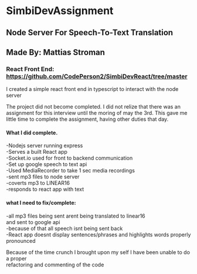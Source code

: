# SimbiDevAssignment

## Node Server For Speech-To-Text Translation

## Made By: Mattias Stroman

### React Front End: https://github.com/CodePerson2/SimbiDevReact/tree/master

I created a simple react front end in typescript to interact with the node server

The project did not become completed. I did not relize that there was an assignment for this interview
until the moring of may the 3rd. This gave me little time to complete the assignment, having other duties
that day.

#### What I did complete.

-Nodejs server running express<br>
-Serves a built React app<br>
-Socket.io used for front to backend communication<br>
-Set up google speech to text api<br>
-Used MediaRecorder to take 1 sec media recordings<br>
-sent mp3 files to node server<br>
-coverts mp3 to LINEAR16<br>
-responds to react app with text<br>


#### what I need to fix/complete:

-all mp3 files being sent arent being translated to linear16<br>
and sent to google api<br>
-because of that all speech isnt being sent back<br>
-React app doesnt display sentences/phrases and highlights words properly pronounced<br>


Because of the time crunch I brought upon my self I have been unable to do a proper<br>
refactoring and commenting of the code 
